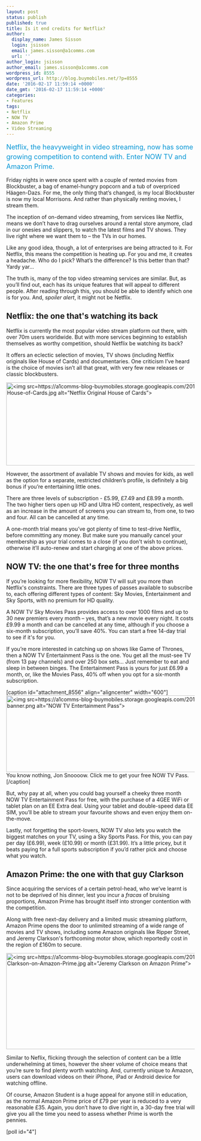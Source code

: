 ```yaml
---
layout: post
status: publish
published: true
title: Is it end credits for Netflix?
author:
  display_name: James Sisson
  login: jsisson
  email: james.sisson@a1comms.com
  url: ''
author_login: jsisson
author_email: james.sisson@a1comms.com
wordpress_id: 8555
wordpress_url: http://blog.buymobiles.net/?p=8555
date: '2016-02-17 11:59:14 +0000'
date_gmt: '2016-02-17 11:59:14 +0000'
categories:
- Features
tags:
- Netflix
- NOW TV
- Amazon Prime
- Video Streaming
---
```

<p><span class="postStandFirst" style="color: #0896d5; line-height: 26px; font-size: 18px;">Netflix, the heavyweight in video streaming, now has some growing competition to contend with. Enter NOW TV and Amazon Prime.</span></p>
<p>Friday nights in were once spent with a couple of rented movies from Blockbuster, a bag of enamel-hungry popcorn and a tub of overpriced H&auml;agen-Dazs.&nbsp;For me, the only thing that&rsquo;s changed, is my local Blockbuster is now my local Morrisons. And rather than physically renting movies, I stream them.</p>
<p>The inception of on-demand video streaming, from services like Netflix, means we don&rsquo;t have to drag ourselves around a rental store anymore, clad in our onesies and slippers, to watch the latest films and TV shows. They live right where we want them to &ndash; the TVs in our homes.</p>
<p>Like any good idea, though, a lot of enterprises are being attracted to it. For Netflix, this means the competition is heating up. For you and me, it&nbsp;creates a headache. Who do I pick? What&rsquo;s the difference? Is this better than that? Yardy yar...</p>
<p>The truth is, many of the top video streaming services are similar. But, as you&rsquo;ll find out, each has its unique features that will appeal to different people. After reading through this, you should be able to identify which one is for you. And, <em>spoiler alert</em>, it might not be Netflix.</p>
<h2>Netflix: the one that's watching its back</h2>
<p>Netflix is currently the most popular&nbsp;video stream platform out there, with over 70m users worldwide.&nbsp;But with more services beginning to establish themselves as worthy competition, should Netflix be watching its back?</p>
<p>It offers an eclectic selection of movies, TV shows (including Netflix originals like House of Cards) and documentaries. One criticism I&rsquo;ve heard is the choice of movies isn&rsquo;t all that great, with very few new releases or classic blockbusters.</p>
<p><img class="aligncenter wp-image-8561" src="https://a1comms-blog-buymobiles.storage.googleapis.com/2016/02/Netflix-House-of-Cards.jpg" alt="<img src=https://a1comms-blog-buymobiles.storage.googleapis.com/2016/02/Netflix-House-of-Cards.jpg alt=&rdquo;Netflix Original House of Cards&rdquo;>" width="600" height="222" /></p>
<p>However, the assortment of available TV shows and movies for kids, as well as the option for a separate, restricted children&rsquo;s profile, is definitely a big bonus if you&rsquo;re entertaining little ones.</p>
<p>There are three levels of subscription - &pound;5.99, &pound;7.49 and &pound;8.99 a month. The two higher tiers open up HD and Ultra HD content, respectively, as well as an increase in the amount of screens you can stream to, from one, to two and four. All can be cancelled at any time.</p>
<p>A one-month trial means you&rsquo;ve got plenty of time to test-drive Netflix, before committing any money. But make sure you manually cancel your membership as your trial comes to a close (if you don't wish to continue), otherwise it&rsquo;ll auto-renew and start charging at one of the above prices.</p>
<h2>NOW TV: the&nbsp;one that's free for three months</h2>
<p>If you&rsquo;re looking for more flexibility, NOW TV will suit you more than Netflix's constraints. There are three types of passes available to subscribe to, each offering different types of content: Sky Movies, Entertainment and Sky Sports, with no premium for HD quality.</p>
<p>A NOW TV Sky Movies Pass provides access to over 1000 films and up to 30 new premiers every month &ndash; yes, that&rsquo;s a new movie every night. It costs &pound;9.99 a month and can be cancelled at any time, although if you choose a six-month subscription, you&rsquo;ll save 40%. You can start a free 14-day trial to&nbsp;see if it's for you.</p>
<p>If you&rsquo;re more interested in catching up on shows like Game of Thrones, then a NOW TV Entertainment Pass is the one. You get all the must-see TV (from 13 pay channels) and over 250 box sets... Just remember to eat and sleep in between binges. The Entertainment Pass is yours for just &pound;6.99 a month, or, like the Movies Pass, 40% off when you opt for a six-month subscription.</p>
<p>[caption id="attachment_8556" align="aligncenter" width="600"]<a href="http://www.buymobiles.net/contract-tablets" rel="attachment wp-att-8556"><img class="wp-image-8556" src="https://a1comms-blog-buymobiles.storage.googleapis.com/2016/02/got-banner.png" alt="<img src=https://a1comms-blog-buymobiles.storage.googleapis.com/2016/02/got-banner.png alt=&rdquo;NOW TV Entertainment Pass&rdquo;>" width="600" height="205" /></a> You know nothing, Jon Snoooow. Click me to get your free NOW TV Pass.[/caption]</p>
<p>But, why pay at all, when you could bag yourself a cheeky three month NOW TV Entertainment Pass for free, with the purchase of a 4GEE WiFi or tablet plan on an EE Extra deal. Using your tablet and double-speed data EE SIM, you&rsquo;ll be able to stream your favourite shows and even enjoy them on-the-move.</p>
<p>Lastly, not forgetting the sport-lovers, NOW TV also lets you watch the biggest matches on your TV, using a Sky Sports Pass. For this, you can pay per day (&pound;6.99), week (&pound;10.99) or month (&pound;31.99). It&rsquo;s a little pricey, but it beats paying for a full sports subscription if you&rsquo;d rather pick and choose what you watch.</p>
<h2>Amazon Prime: the one with that guy Clarkson</h2>
<p>Since acquiring the services of a certain petrol-head, who we&rsquo;ve learnt is not to be deprived of his dinner, lest you incur a <em>fracas </em>of bruising proportions, Amazon Prime has brought itself into stronger contention with the competition.</p>
<p>Along with free next-day delivery and a limited music streaming platform, Amazon Prime opens the door to unlimited streaming of a wide range of movies and TV shows, including some Amazon originals like Ripper Street, and Jeremy Clarkson's forthcoming motor show, which reportedly cost in the region of &pound;160m to secure.</p>
<p><img class="aligncenter wp-image-8563" src="https://a1comms-blog-buymobiles.storage.googleapis.com/2016/02/Jeremy-Clarkson-on-Amazon-Prime.jpg" alt="<img src=https://a1comms-blog-buymobiles.storage.googleapis.com/2016/02/Jeremy-Clarkson-on-Amazon-Prime.jpg alt=&rdquo;Jeremy Clarkson on Amazon Prime&rdquo;>" width="600" height="257" /></p>
<p>Similar&nbsp;to&nbsp;Neflix, flicking through the selection of content can be a little underwhelming at times, however the sheer volume of choice means that you&rsquo;re sure to find plenty worth watching. And, currently unique to Amazon, users can download videos on their iPhone, iPad or Android device for watching offline.</p>
<p>Of course, Amazon Student is a huge appeal for anyone still in education, as the normal Amazon Prime price of &pound;79 per year is reduced to a very reasonable &pound;35. Again, you don&rsquo;t have to dive right in, a 30-day free trial will give you all the time you need to assess whether Prime is worth the pennies.</p>
<p>[poll id="4"]</p>
<p>&nbsp;</p>
